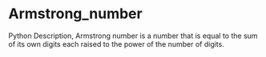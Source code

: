 # Armstrong_number
Python Description,
Armstrong number is a number that is equal to the sum of its own digits each raised to the power of the number of digits.
